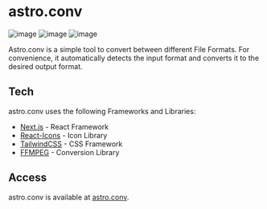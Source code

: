 # astro.conv

![image](https://github.com/FujiwaraChoki/astro.conv/assets/78088687/25b41ea2-3763-401a-a4cd-f2f02ec3d7e6)
![image](https://github.com/FujiwaraChoki/astro.conv/assets/78088687/fb0ec46c-8e9c-4467-8199-41b986106a72)
![image](https://github.com/FujiwaraChoki/astro.conv/assets/78088687/9f12e02a-a812-4bb0-9028-8e00ee66b71c)




Astro.conv is a simple tool to convert between different File Formats.
For convenience, it automatically detects the input format and converts it to the desired output format.

## Tech

astro.conv uses the following Frameworks and Libraries:
* [Next.js](https://nextjs.org/) - React Framework
* [React-Icons](https://react-icons.github.io/react-icons/) - Icon Library
* [TailwindCSS](https://tailwindcss.com/) - CSS Framework
* [FFMPEG](https://github.com/ffmpegwasm/ffmpeg.wasm) - Conversion Library

## Access

astro.conv is available at [astro.conv](https://astro-conv.vercel.app/).
